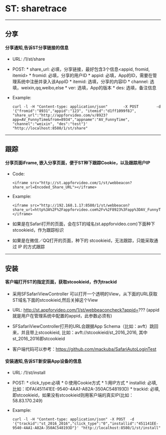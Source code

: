 # ST: sharetrace

---

## 分享
#### 分享通知,告诉ST分享链接的信息
* URL:  /1/st/share
* POST: 
          * share_url: 必填，分享链接，最好包含3个信息<appid, fromid, itemid>
          * fromid:    必填，分享的用户ID
          * appid:     必填，App的ID，需要在管理系统中注册并录入该AppID
          * itemid:    选填，分享的内容ID
          * channel:   选填，weixin,qq,weibo,else
          * ver:       选填，App的版本
          * des:       选填，备注信息
* Example: 

      curl -l -H "Content-type: application/json"       -X POST        -d '{"fromid":"8931","appid":"123", "itemid":"d1ff1099f8J", "share_url":"http://appforvideo.com/v/8923?app=AV_FunnyTime&from=8934","appname":"AV_FunnyTime", "channel":"weixin", "des":"test"}'            "http://localhost:8580/1/st/share"


---

## 跟踪 
#### 分享页面iFrame, 嵌入分享页面，便于ST种下跟踪Cookie，以及跟踪用户IP
* Code: 

      <iframe src="http://st.appforvideo.com/1/st/webbeacon?share_url=Encoded_Share_URL"></iframe>
        
* Example: 

      <iframe src="http://192.168.1.17:8580/1/st/webbeacon?share_url=http%3A%2F%2Fappforvideo.com%2Fv%2F8923%3Fapp%3DAV_FunnyTime%26from%3D8934"></iframe>
        
        
* 如果是在Safari打开的页面，会在ST的域名(st.appforvideo.com)下面种下stcookieid，作为跟踪标识
* 如果是在微信／QQ打开的页面，种下的 stcookieid，无法跟踪，只能采取通过 IP 的方式跟踪


---

## 安装

#### 客户端打开ST的指定页面，获取stcookieid，作为trackid
* 采用SFSafariViewController 可以打开一个透明的View，从下面的URL获取ST域名下面的stcookieid,然后关掉这个View
 
* URL: http://st.appforvideo.com/1/st/webbeaconcheck?appid=??? (appid就是用户在管理系统中配置的appid，此参数必须有)

* SFSafariViewController打开的URL会跟据App Schema（比如：avft）跳回来，并且带上stcookieid, 比如：avft://stcookieid/st_2016_2016, 其中st_2016_2016即stcookieid


* 客户端代码可以参考：<https://github.com/mackuba/SafariAutoLoginTest>


#### 安装通知,告诉ST新安装App设备的信息
* URL:  /1/st/install
* POST: 
      * click_type:必填 
                       * 0:使用Cookie方式
                       * 1:用IP方式
      * installid: 必填,比如：IDFA(451141EE-9540-4AA1-A82A-350AC548193D) 
      * trackid:   必填,即stcookieid，如果没有stcookieid则用客户端的真实IP(比如：58.83.170.249)
      
* Example: 

      curl -l -H "Content-type: application/json" -X POST  -d '{"trackid":"st_2016_2016","click_type":"0","installid":"451141EE-9540-4AA1-A82A-350AC548193D"}' "http://localhost:8580/1/st/install"

